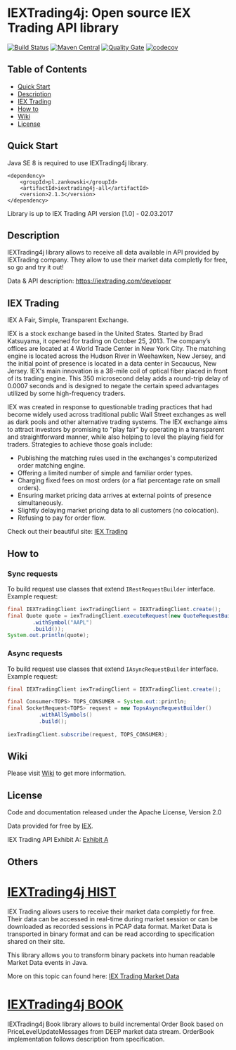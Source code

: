 # IEXTrading4j: Open source IEX Trading API library

[![Build Status](https://travis-ci.org/WojciechZankowski/iextrading4j.svg?branch=master)](https://travis-ci.org/WojciechZankowski/iextrading4j)
[![Maven Central](https://maven-badges.herokuapp.com/maven-central/pl.zankowski/iextrading4j-all/badge.svg)](https://search.maven.org/#search%7Cga%7C1%7Cg%3A%22pl.zankowski%22%20AND%20a%3A%22iextrading4j-all%22)
[![Quality Gate](https://sonarcloud.io/api/badges/gate?key=pl.zankowski:iextrading4j)](https://sonarcloud.io/dashboard/index/pl.zankowski:iextrading4j)
[![codecov](https://codecov.io/gh/WojciechZankowski/iextrading4j/branch/master/graph/badge.svg)](https://codecov.io/gh/WojciechZankowski/iextrading4j)


## Table of Contents

* [Quick Start](#quick-start)
* [Description](#description)
* [IEX Trading](#iex-trading)
* [How to](#how-to)
* [Wiki](#wiki)
* [License](#license)

## Quick Start

Java SE 8 is required to use IEXTrading4j library.

```
<dependency>
	<groupId>pl.zankowski</groupId>
	<artifactId>iextrading4j-all</artifactId>
	<version>2.1.3</version>
</dependency>
```

Library is up to IEX Trading API version [1.0] - 02.03.2017 

## Description

IEXTrading4j library allows to receive all data available in API provided by IEXTrading company. They allow to use their market data completly for free, so go and try it out!

Data & API description: https://iextrading.com/developer

## IEX Trading

IEX A Fair, Simple, Transparent Exchange.

IEX is a stock exchange based in the United States. Started by Brad Katsuyama, it opened for trading on October 25, 2013. The company’s offices are located at 4 World Trade Center in New York City. The matching engine is located across the Hudson River in Weehawken, New Jersey, and the initial point of presence is located in a data center in Secaucus, New Jersey. IEX's main innovation is a 38-mile coil of optical fiber placed in front of its trading engine. This 350 microsecond delay adds a round-trip delay of 0.0007 seconds and is designed to negate the certain speed advantages utilized by some high-frequency traders.

IEX was created in response to questionable trading practices that had become widely used across traditional public Wall Street exchanges as well as dark pools and other alternative trading systems. The IEX exchange aims to attract investors by promising to "play fair" by operating in a transparent and straightforward manner, while also helping to level the playing field for traders. Strategies to achieve those goals include:

* Publishing the matching rules used in the exchanges's computerized order matching engine.
* Offering a limited number of simple and familiar order types.
* Charging fixed fees on most orders (or a flat percentage rate on small orders).
* Ensuring market pricing data arrives at external points of presence simultaneously.
* Slightly delaying market pricing data to all customers (no colocation).
* Refusing to pay for order flow.

Check out their beautiful site: [IEX Trading](https://iextrading.com/)

## How to

### Sync requests

To build request use classes that extend ``` IRestRequestBuilder ``` interface. Example request:

```java
final IEXTradingClient iexTradingClient = IEXTradingClient.create();
final Quote quote = iexTradingClient.executeRequest(new QuoteRequestBuilder()
        .withSymbol("AAPL")
        .build());
System.out.println(quote);
```

### Async requests

To build request use classes that extend ``` IAsyncRequestBuilder ``` interface. Example request:

```java
final IEXTradingClient iexTradingClient = IEXTradingClient.create();

final Consumer<TOPS> TOPS_CONSUMER = System.out::println;
final SocketRequest<TOPS> request = new TopsAsyncRequestBuilder()
          .withAllSymbols()
          .build();
	  
iexTradingClient.subscribe(request, TOPS_CONSUMER);
```

## Wiki

Please visit [Wiki](https://github.com/WojciechZankowski/iextrading4j/wiki) to get more information.


## License

Code and documentation released under the Apache License, Version 2.0

Data provided for free by [IEX](https://iextrading.com/developer).

IEX Trading API Exhibit A: [Exhibit A](https://iextrading.com/api-exhibit-a)

## Others

# [IEXTrading4j HIST](https://github.com/WojciechZankowski/iextrading4j-hist)

IEX Trading allows users to receive their market data completly for free. Their data can be accessed in real-time during market session or can be downloaded as recorded sessions in PCAP data format. Market Data is transported in binary format and can be read according to specification shared on their site. 

This library allows you to transform binary packets into human readable Market Data events in Java.

More on this topic can found here: [IEX Trading Market Data](https://www.iextrading.com/trading/market-data/)

# [IEXTrading4j BOOK](https://github.com/WojciechZankowski/iextrading4j-book)

IEXTrading4j Book library allows to build incremental Order Book based on PriceLevelUpdateMessages from DEEP market data stream. OrderBook implementation follows description from specification.
